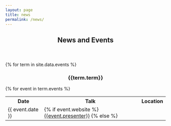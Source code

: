 ```yaml
---
layout: page
title: news
permalink: /news/
---
```



  <header class="post-header">
    <h2 class="post-title">News and Events</h2>
  </header> 

{% for term in site.data.events %}
<div class ="row">

<div style="text-align:center">
<h3>{{term.term}}</h3>
</div>
</div>

<table class="table table-striped table-hover">
<tr>
    <th> Date</th> <th> Talk</th> <th> Location </th>
</tr>
{% for event in term.events %}
    <tr>
        <td> {{ event.date }}  </td>
        <td> 
        {% if event.website %}
           <a href="{{event.event_website}}>{{event.type}}</a> by <a href="{{event.website}}"> {{event.presenter}}</a>
        {% else %}
           <a href="{{event.event_website}}>{{event.type}}</a> by {{event.presenter}} 
        {% endif %}
        </td>
        <td> {{event.location}} </td>
    </tr>
{% endfor %}
</table>
{% endfor %}

<style>
#pubTable_filter{
    display:none;
}
</style>

<table id="pubTable" class="table table-hover"></table>




